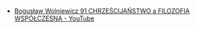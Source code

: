 - [Bogusław Wolniewicz 91 CHRZEŚCIJAŃSTWO a FILOZOFIA WSPÓŁCZESNA - YouTube](https://www.youtube.com/watch?time_continue=625&v=LYIKmvPwQgY)
